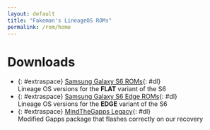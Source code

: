 ```yaml
---
layout: default
title: "Fakeman's LineageOS ROMs"
permalink: /rom/home
---
```


# Downloads
- {: #extraspace} [Samsung Galaxy S6 ROMs](/rom/downloads/s6){: #dl} <br>
Lineage OS versions for the **FLAT** variant of the S6
- {: #extraspace} [Samsung Galaxy S6 Edge ROMs](/rom/downloads/s6edge){: #dl}<br>
Lineage OS versions for the **EDGE** variant of the S6
- {: #extraspace} [MindTheGapps Legacy](/rom/downloads/mindthegapps){: #dl}<br>
Modified Gapps package that flashes correctly on our recovery